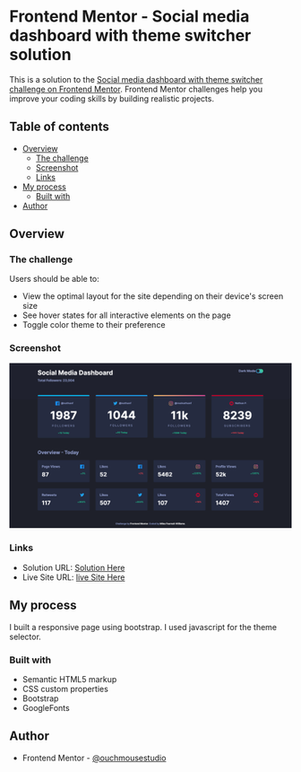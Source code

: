 # Frontend Mentor - Social media dashboard with theme switcher solution

This is a solution to the [Social media dashboard with theme switcher challenge on Frontend Mentor](https://www.frontendmentor.io/challenges/social-media-dashboard-with-theme-switcher-6oY8ozp_H). Frontend Mentor challenges help you improve your coding skills by building realistic projects.

## Table of contents

- [Overview](#overview)
  - [The challenge](#the-challenge)
  - [Screenshot](#screenshot)
  - [Links](#links)
- [My process](#my-process)
  - [Built with](#built-with)
- [Author](#author)

## Overview

### The challenge

Users should be able to:

- View the optimal layout for the site depending on their device's screen size
- See hover states for all interactive elements on the page
- Toggle color theme to their preference

### Screenshot

![](images/screenshot.png)


### Links

- Solution URL: [Solution Here](https://github.com/ouchmousestudio/social-media-dashboard-with-theme-switcher-master)
- Live Site URL: [live Site Here](https://social-media-dashboard-with-theme-switcher-master-tau.vercel.app/)

## My process

I built a responsive page using bootstrap. I used javascript for the theme selector.

### Built with

- Semantic HTML5 markup
- CSS custom properties
- Bootstrap
- GoogleFonts

## Author

- Frontend Mentor - [@ouchmousestudio](https://www.frontendmentor.io/profile/ouchmousestudio)

